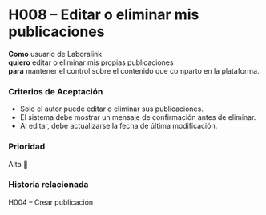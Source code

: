 # H008 – Editar o eliminar mis publicaciones

**Como** usuario de Laboralink  
**quiero** editar o eliminar mis propias publicaciones  
**para** mantener el control sobre el contenido que comparto en la plataforma.

### Criterios de Aceptación
- Solo el autor puede editar o eliminar sus publicaciones.  
- El sistema debe mostrar un mensaje de confirmación antes de eliminar.  
- Al editar, debe actualizarse la fecha de última modificación.

### Prioridad
Alta 🔴

### Historia relacionada
H004 – Crear publicación
